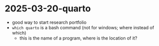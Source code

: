 # 2025-03-20-quarto

- good way to start research portfolio
- `which quarto` is a bash command (not for windows; where instead of which)
  - this is the name of a program, where is the location of it? 
